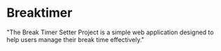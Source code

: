# Breaktimer
"The Break Timer Setter Project is a simple web application designed to help users manage their break time effectively."
